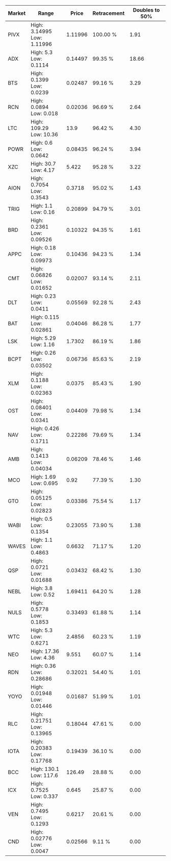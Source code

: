 | Market | Range | Price| Retracement | Doubles to 50% |
| --- | --- | --- | --- | --- |
| PIVX | High: 3.14995<br />Low: 1.11996 | 1.11996 | 100.00 % | 1.91 |
| ADX | High: 5.3<br />Low: 0.1114 | 0.14497 | 99.35 % | 18.66 |
| BTS | High: 0.1399<br />Low: 0.0239 | 0.02487 | 99.16 % | 3.29 |
| RCN | High: 0.0894<br />Low: 0.018 | 0.02036 | 96.69 % | 2.64 |
| LTC | High: 109.29<br />Low: 10.36 | 13.9 | 96.42 % | 4.30 |
| POWR | High: 0.6<br />Low: 0.0642 | 0.08435 | 96.24 % | 3.94 |
| XZC | High: 30.7<br />Low: 4.17 | 5.422 | 95.28 % | 3.22 |
| AION | High: 0.7054<br />Low: 0.3543 | 0.3718 | 95.02 % | 1.43 |
| TRIG | High: 1.1<br />Low: 0.16 | 0.20899 | 94.79 % | 3.01 |
| BRD | High: 0.2361<br />Low: 0.09526 | 0.10322 | 94.35 % | 1.61 |
| APPC | High: 0.18<br />Low: 0.09973 | 0.10436 | 94.23 % | 1.34 |
| CMT | High: 0.06826<br />Low: 0.01652 | 0.02007 | 93.14 % | 2.11 |
| DLT | High: 0.23<br />Low: 0.0411 | 0.05569 | 92.28 % | 2.43 |
| BAT | High: 0.115<br />Low: 0.02861 | 0.04046 | 86.28 % | 1.77 |
| LSK | High: 5.29<br />Low: 1.16 | 1.7302 | 86.19 % | 1.86 |
| BCPT | High: 0.26<br />Low: 0.03502 | 0.06736 | 85.63 % | 2.19 |
| XLM | High: 0.1188<br />Low: 0.02363 | 0.0375 | 85.43 % | 1.90 |
| OST | High: 0.08401<br />Low: 0.0341 | 0.04409 | 79.98 % | 1.34 |
| NAV | High: 0.426<br />Low: 0.1711 | 0.22286 | 79.69 % | 1.34 |
| AMB | High: 0.1413<br />Low: 0.04034 | 0.06209 | 78.46 % | 1.46 |
| MCO | High: 1.69<br />Low: 0.695 | 0.92 | 77.39 % | 1.30 |
| GTO | High: 0.05125<br />Low: 0.02823 | 0.03386 | 75.54 % | 1.17 |
| WABI | High: 0.5<br />Low: 0.1354 | 0.23055 | 73.90 % | 1.38 |
| WAVES | High: 1.1<br />Low: 0.4863 | 0.6632 | 71.17 % | 1.20 |
| QSP | High: 0.0721<br />Low: 0.01688 | 0.03432 | 68.42 % | 1.30 |
| NEBL | High: 3.8<br />Low: 0.52 | 1.69411 | 64.20 % | 1.28 |
| NULS | High: 0.5778<br />Low: 0.1853 | 0.33493 | 61.88 % | 1.14 |
| WTC | High: 5.3<br />Low: 0.6271 | 2.4856 | 60.23 % | 1.19 |
| NEO | High: 17.36<br />Low: 4.36 | 9.551 | 60.07 % | 1.14 |
| RDN | High: 0.36<br />Low: 0.28686 | 0.32021 | 54.40 % | 1.01 |
| YOYO | High: 0.01948<br />Low: 0.01446 | 0.01687 | 51.99 % | 1.01 |
| RLC | High: 0.21751<br />Low: 0.13965 | 0.18044 | 47.61 % | 0.00 |
| IOTA | High: 0.20383<br />Low: 0.17768 | 0.19439 | 36.10 % | 0.00 |
| BCC | High: 130.1<br />Low: 117.6 | 126.49 | 28.88 % | 0.00 |
| ICX | High: 0.7525<br />Low: 0.337 | 0.645 | 25.87 % | 0.00 |
| VEN | High: 0.7495<br />Low: 0.1293 | 0.6217 | 20.61 % | 0.00 |
| CND | High: 0.02776<br />Low: 0.0047 | 0.02566 | 9.11 % | 0.00 |
